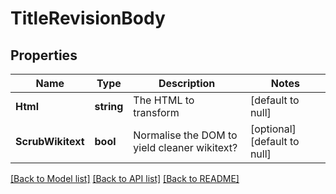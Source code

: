 # TitleRevisionBody

## Properties
Name | Type | Description | Notes
------------ | ------------- | ------------- | -------------
**Html** | **string** | The HTML to transform | [default to null]
**ScrubWikitext** | **bool** | Normalise the DOM to yield cleaner wikitext? | [optional] [default to null]

[[Back to Model list]](../README.md#documentation-for-models) [[Back to API list]](../README.md#documentation-for-api-endpoints) [[Back to README]](../README.md)

